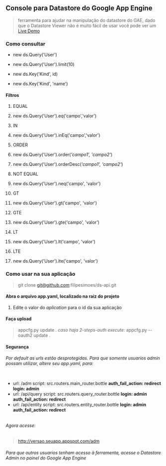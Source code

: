 ## Console para Datastore do Google App Engine
 > ferramenta para ajudar na manipulação do datastore do GAE, dado que o Datastore Viewer não é muito fácil de usar
 > você pode ver um [Live Demo](http://console.datastore-console.appspot.com/adm)

### Como consultar
 - new ds.Query('User')
 - new ds.Query('User').limit(10)

 - new ds.Key('Kind', id)
 - new ds.Key('Kind', 'name')

#### Filtros 
 1. EQUAL
  1. new ds.Query('User').eq('campo','valor')

 2. IN 
  1. new ds.Query('User').inEq('campo','valor')

 3. ORDER
  1. new ds.Query('User').order(*'campo1', 'campo2'*)
  2. new ds.Query('User').orderDesc(*'campo1', 'campo2'*)

 4. NOT EQUAL
  1. new ds.Query('User').neq('campo', 'valor')

 5. GT 
  1. new ds.Query('User').gt('campo', 'valor')

 6. GTE
  1. new ds.Query('User').gte('campo', 'valor')

 7. LT
  1. new ds.Query('User').lt('campo', 'valor')

 8. LTE
  1. new ds.Query('User').lte('campo', 'valor')

### Como usar na sua aplicação
> git clone git@github.com:filipesimoes/ds-api.git

#### Abra o arquivo app.yaml, localizado na raiz do projeto
1. Edite o valor do *aplication* para o id da sua aplicação

#### Faça upload
> appcfg.py update .
> *caso haja 2-steps-auth execute:*
> appcfg.py --oauth2  update .

#### Segurança
###### Por default as urls estão desprotegidas. Para que somente usuarios admin possam utilizar, altere seu app.yaml, para: 
> ``` 
- url: /adm
  script: src.routers.main_router.bottle
  **auth_fail_action: redirect**
  **login: admin**
- url: /api/query
  script: src.routers.query_router.bottle
  **login: admin**
  **auth_fail_action: redirect**
- url: /api/entity
  script: src.routers.entity_router.bottle
  **login: admin**
  **auth_fail_action: redirect**
  ```

###### Agora acesse:
> http://versao.seuapp.appspot.com/adm 
###### Para que outros usuarios tenham acesso à ferramenta, acesse o Datastore Admin no painel do Google App Engine



